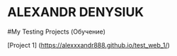 # ALEXANDR DENYSIUK

#My Testing Projects (Обучение)

[Project 1] (https://alexxxandr888.github.io/test_web_1/)
